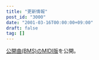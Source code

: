 ```yaml
---
title: "更新情報"
post_id: "3000"
date: "2001-03-16T00:00:00+09:00"
draft: false
tag: []
---
```



[公開曲(BMS)のMIDI版](/tag/MIDI)を公開。
